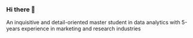 ### Hi there 👋

An inquisitive and detail-oriented master student in data analytics with 5-years experience in marketing and research industries 
